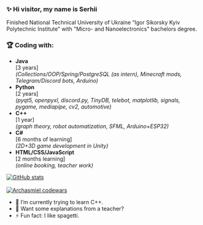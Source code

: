 ### ✨ Hi visitor, my name is Serhii<br> 
Finished National Technical University of Ukraine “Igor Sikorsky Kyiv Polytechnic Institute” with "Micro- and Nanoelectronics" bachelors degree.<br> 



### 🏆 Coding with:
- **Java**<br> 
[3 years]<br> 
*(Сollections/OOP/Spring/PostgreSQL (as intern), Minecraft mods, Telegram/Discord bots, Arduino)*
- **Python**<br/> 
[2 years]<br> 
*(pyqt5, openpyxl, discord.py, TinyDB, telebot, matplotlib, signals, pygame, mediapipe, cv2, automotive)*
- **C++**<br> 
[1 year]<br> 
*(graph theory, robot automatization, SFML, Arduino+ESP32)*
- **C#**<br> 
[6 months of learning]<br> 
*(2D+3D game development in Unity)*
- **HTML/CSS/JavaScript**<br> 
[2 months learning]<br> 
*(online booking, teacher work)*


[![GitHub stats](https://github-readme-stats.vercel.app/api?username=Archasmiel&theme=gruvbox)](https://github.com/anuraghazra/github-readme-stats) <br><br>
[![Archasmiel codewars](https://www.codewars.com/users/Archasmiel/badges/large)](https://www.codewars.com/users/Archasmiel)


- 🌱 I’m currently trying to learn C++.
- 💬 Want some explanations from a teacher?
- ⚡ Fun fact: I like spagetti.

